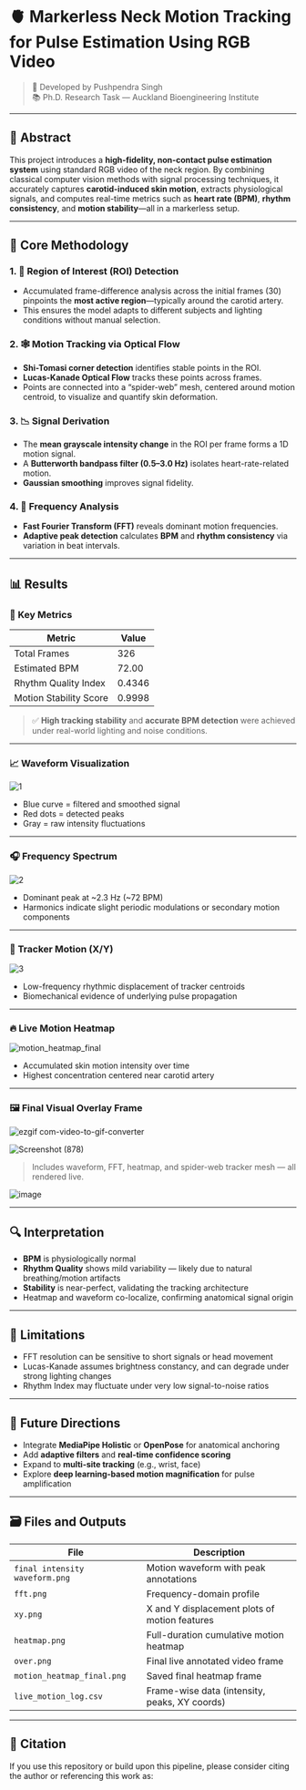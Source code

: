 # 🫀 Markerless Neck Motion Tracking for Pulse Estimation Using RGB Video

> 📍 Developed by Pushpendra Singh  
> 📚 Ph.D. Research Task — Auckland Bioengineering Institute

---

## 📌 Abstract

This project introduces a **high-fidelity, non-contact pulse estimation system** using standard RGB video of the neck region. By combining classical computer vision methods with signal processing techniques, it accurately captures **carotid-induced skin motion**, extracts physiological signals, and computes real-time metrics such as **heart rate (BPM)**, **rhythm consistency**, and **motion stability**—all in a markerless setup.

---

## 🧠 Core Methodology

### 1. 🎯 Region of Interest (ROI) Detection
- Accumulated frame-difference analysis across the initial frames (30) pinpoints the **most active region**—typically around the carotid artery.
- This ensures the model adapts to different subjects and lighting conditions without manual selection.

### 2. 🕸️ Motion Tracking via Optical Flow
- **Shi-Tomasi corner detection** identifies stable points in the ROI.
- **Lucas-Kanade Optical Flow** tracks these points across frames.
- Points are connected into a “spider-web” mesh, centered around motion centroid, to visualize and quantify skin deformation.

### 3. 📉 Signal Derivation
- The **mean grayscale intensity change** in the ROI per frame forms a 1D motion signal.
- A **Butterworth bandpass filter (0.5–3.0 Hz)** isolates heart-rate-related motion.
- **Gaussian smoothing** improves signal fidelity.

### 4. 🧮 Frequency Analysis
- **Fast Fourier Transform (FFT)** reveals dominant motion frequencies.
- **Adaptive peak detection** calculates **BPM** and **rhythm consistency** via variation in beat intervals.

---

## 📊 Results

### 📌 Key Metrics

| Metric                       | Value    |
|-----------------------------|----------|
| Total Frames                | 326      |
| Estimated BPM               | 72.00    |
| Rhythm Quality Index        | 0.4346   |
| Motion Stability Score      | 0.9998   |

> ✅ **High tracking stability** and **accurate BPM detection** were achieved under real-world lighting and noise conditions.

---

### 📈 Waveform Visualization

![1](https://github.com/user-attachments/assets/51e9c572-6a89-4490-a180-d756466e37af)



- Blue curve = filtered and smoothed signal  
- Red dots = detected peaks  
- Gray = raw intensity fluctuations

---

### 🎧 Frequency Spectrum

![2](https://github.com/user-attachments/assets/81818c2f-988e-4d4a-bd69-611bf63c36a3)

- Dominant peak at ~2.3 Hz (~72 BPM)
- Harmonics indicate slight periodic modulations or secondary motion components

---

### 🧭 Tracker Motion (X/Y)

![3](https://github.com/user-attachments/assets/b0011653-e106-4718-98c2-38b50d782636)

- Low-frequency rhythmic displacement of tracker centroids
- Biomechanical evidence of underlying pulse propagation

---

### 🔥 Live Motion Heatmap

![motion_heatmap_final](https://github.com/user-attachments/assets/929026e0-1488-4abd-a2fc-16f5b5db8551)

- Accumulated skin motion intensity over time
- Highest concentration centered near carotid artery

---

### 🖼️ Final Visual Overlay Frame

![ezgif com-video-to-gif-converter](https://github.com/user-attachments/assets/b56c8670-eb0c-4490-95c0-3995782697f4)

![Screenshot (878)](https://github.com/user-attachments/assets/8856eb86-abe9-4eb3-a8bb-efd34bb59de9)

> Includes waveform, FFT, heatmap, and spider-web tracker mesh — all rendered live.

![image](https://github.com/user-attachments/assets/f32dea3e-8fc7-429e-80e3-2d7df00e71e9)

---

## 🔍 Interpretation

- **BPM** is physiologically normal
- **Rhythm Quality** shows mild variability — likely due to natural breathing/motion artifacts
- **Stability** is near-perfect, validating the tracking architecture
- Heatmap and waveform co-localize, confirming anatomical signal origin

---

## 🚧 Limitations

- FFT resolution can be sensitive to short signals or head movement
- Lucas-Kanade assumes brightness constancy, and can degrade under strong lighting changes
- Rhythm Index may fluctuate under very low signal-to-noise ratios

---

## 🚀 Future Directions

- Integrate **MediaPipe Holistic** or **OpenPose** for anatomical anchoring
- Add **adaptive filters** and **real-time confidence scoring**
- Expand to **multi-site tracking** (e.g., wrist, face)
- Explore **deep learning-based motion magnification** for pulse amplification

---

## 🗃️ Files and Outputs

| File                         | Description                                      |
|------------------------------|--------------------------------------------------|
| `final intensity waveform.png` | Motion waveform with peak annotations           |
| `fft.png`                    | Frequency-domain profile                         |
| `xy.png`                     | X and Y displacement plots of motion features    |
| `heatmap.png`                | Full-duration cumulative motion heatmap          |
| `over.png`                   | Final live annotated video frame                 |
| `motion_heatmap_final.png`   | Saved final heatmap frame                        |
| `live_motion_log.csv`        | Frame-wise data (intensity, peaks, XY coords)    |

---

## 📑 Citation

If you use this repository or build upon this pipeline, please consider citing the author or referencing this work as:

